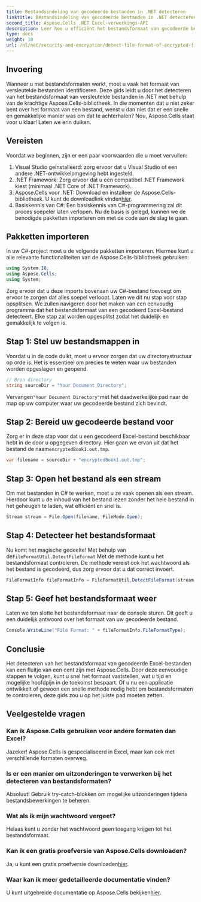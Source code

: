 ```yaml
---
title: Bestandsindeling van gecodeerde bestanden in .NET detecteren
linktitle: Bestandsindeling van gecodeerde bestanden in .NET detecteren
second_title: Aspose.Cells .NET Excel-verwerkings-API
description: Leer hoe u efficiënt het bestandsformaat van gecodeerde bestanden in .NET kunt detecteren met Aspose.Cells. Een eenvoudige handleiding voor ontwikkelaars.
type: docs
weight: 10
url: /nl/net/security-and-encryption/detect-file-format-of-encrypted-files/
---
```

## Invoering
Wanneer u met bestandsformaten werkt, moet u vaak het formaat van versleutelde bestanden identificeren. Deze gids leidt u door het detecteren van het bestandsformaat van versleutelde bestanden in .NET met behulp van de krachtige Aspose.Cells-bibliotheek. In die momenten dat u niet zeker bent over het formaat van een bestand, wenst u dan niet dat er een snelle en gemakkelijke manier was om dat te achterhalen? Nou, Aspose.Cells staat voor u klaar! Laten we erin duiken.
## Vereisten
Voordat we beginnen, zijn er een paar voorwaarden die u moet vervullen:
1. Visual Studio geïnstalleerd: zorg ervoor dat u Visual Studio of een andere .NET-ontwikkelomgeving hebt ingesteld.
2. .NET Framework: Zorg ervoor dat u een compatibel .NET Framework kiest (minimaal .NET Core of .NET Framework).
3. Aspose.Cells voor .NET: Download en installeer de Aspose.Cells-bibliotheek. U kunt de downloadlink vinden[hier](https://releases.aspose.com/cells/net/).
4. Basiskennis van C#: Een basiskennis van C#-programmering zal dit proces soepeler laten verlopen.
Nu de basis is gelegd, kunnen we de benodigde pakketten importeren om met de code aan de slag te gaan.
## Pakketten importeren
In uw C#-project moet u de volgende pakketten importeren. Hiermee kunt u alle relevante functionaliteiten van de Aspose.Cells-bibliotheek gebruiken:
```csharp
using System.IO;
using Aspose.Cells;
using System;
```
Zorg ervoor dat u deze imports bovenaan uw C#-bestand toevoegt om ervoor te zorgen dat alles soepel verloopt.
Laten we dit nu stap voor stap opsplitsen. We zullen navigeren door het maken van een eenvoudig programma dat het bestandsformaat van een gecodeerd Excel-bestand detecteert. Elke stap zal worden opgesplitst zodat het duidelijk en gemakkelijk te volgen is.
## Stap 1: Stel uw bestandsmappen in

Voordat u in de code duikt, moet u ervoor zorgen dat uw directorystructuur op orde is. Het is essentieel om precies te weten waar uw bestanden worden opgeslagen en geopend.

```csharp
// Bron directory
string sourceDir = "Your Document Directory";
```
 Vervangen`"Your Document Directory"`met het daadwerkelijke pad naar de map op uw computer waar uw gecodeerde bestand zich bevindt.
## Stap 2: Bereid uw gecodeerde bestand voor

 Zorg er in deze stap voor dat u een gecodeerd Excel-bestand beschikbaar hebt in de door u opgegeven directory. Hier gaan we ervan uit dat het bestand de naam`encryptedBook1.out.tmp`.

```csharp
var filename = sourceDir + "encryptedBook1.out.tmp";
```
## Stap 3: Open het bestand als een stream 

Om met bestanden in C# te werken, moet u ze vaak openen als een stream. Hierdoor kunt u de inhoud van het bestand lezen zonder het hele bestand in het geheugen te laden, wat efficiënt en snel is.

```csharp
Stream stream = File.Open(filename, FileMode.Open);
```
## Stap 4: Detecteer het bestandsformaat

 Nu komt het magische gedeelte! Met behulp van de`FileFormatUtil.DetectFileFormat` Met de methode kunt u het bestandsformaat controleren. De methode vereist ook het wachtwoord als het bestand is gecodeerd, dus zorg ervoor dat u dat correct invoert.

```csharp
FileFormatInfo fileFormatInfo = FileFormatUtil.DetectFileFormat(stream, "1234"); // Het wachtwoord is 1234
```
## Stap 5: Geef het bestandsformaat weer

Laten we ten slotte het bestandsformaat naar de console sturen. Dit geeft u een duidelijk antwoord over het formaat van uw gecodeerde bestand.

```csharp
Console.WriteLine("File Format: " + fileFormatInfo.FileFormatType);
```

## Conclusie
Het detecteren van het bestandsformaat van gecodeerde Excel-bestanden kan een fluitje van een cent zijn met Aspose.Cells. Door deze eenvoudige stappen te volgen, kunt u snel het formaat vaststellen, wat u tijd en mogelijke hoofdpijn in de toekomst bespaart. Of u nu een applicatie ontwikkelt of gewoon een snelle methode nodig hebt om bestandsformaten te controleren, deze gids zou u op het juiste pad moeten zetten.
## Veelgestelde vragen
### Kan ik Aspose.Cells gebruiken voor andere formaten dan Excel?
Jazeker! Aspose.Cells is gespecialiseerd in Excel, maar kan ook met verschillende formaten overweg.
### Is er een manier om uitzonderingen te verwerken bij het detecteren van bestandsformaten?
Absoluut! Gebruik try-catch-blokken om mogelijke uitzonderingen tijdens bestandsbewerkingen te beheren.
### Wat als ik mijn wachtwoord vergeet?
Helaas kunt u zonder het wachtwoord geen toegang krijgen tot het bestandsformaat.
### Kan ik een gratis proefversie van Aspose.Cells downloaden?
 Ja, u kunt een gratis proefversie downloaden[hier](https://releases.aspose.com/).
### Waar kan ik meer gedetailleerde documentatie vinden?
 U kunt uitgebreide documentatie op Aspose.Cells bekijken[hier](https://reference.aspose.com/cells/net/).